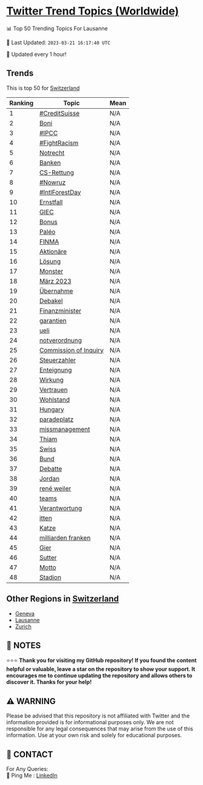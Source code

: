 [Twitter Trend Topics (Worldwide)](https://github.com/ErcinDedeoglu/Twitter-Trend-Topics)
==========


📊 Top 50 Trending Topics For Lausanne

📆 Last Updated: `2023-03-21 16:17:40 UTC`

🔧 Updated every 1 hour!


## Trends

This is top 50 for [Switzerland](</Switzerland>)

| Ranking | Topic | Mean |
| ------- | ------------ | ------------ |
| 1 | [#CreditSuisse](http://twitter.com/search?q=%23CreditSuisse) | N/A |
| 2 | [Boni](http://twitter.com/search?q=Boni) | N/A |
| 3 | [#IPCC](http://twitter.com/search?q=%23IPCC) | N/A |
| 4 | [#FightRacism](http://twitter.com/search?q=%23FightRacism) | N/A |
| 5 | [Notrecht](http://twitter.com/search?q=Notrecht) | N/A |
| 6 | [Banken](http://twitter.com/search?q=Banken) | N/A |
| 7 | [CS-Rettung](http://twitter.com/search?q=CS-Rettung) | N/A |
| 8 | [#Nowruz](http://twitter.com/search?q=%23Nowruz) | N/A |
| 9 | [#IntlForestDay](http://twitter.com/search?q=%23IntlForestDay) | N/A |
| 10 | [Ernstfall](http://twitter.com/search?q=Ernstfall) | N/A |
| 11 | [GIEC](http://twitter.com/search?q=GIEC) | N/A |
| 12 | [Bonus](http://twitter.com/search?q=Bonus) | N/A |
| 13 | [Paléo](http://twitter.com/search?q=Pal%c3%a9o) | N/A |
| 14 | [FINMA](http://twitter.com/search?q=FINMA) | N/A |
| 15 | [Aktionäre](http://twitter.com/search?q=Aktion%c3%a4re) | N/A |
| 16 | [Lösung](http://twitter.com/search?q=L%c3%b6sung) | N/A |
| 17 | [Monster](http://twitter.com/search?q=Monster) | N/A |
| 18 | [März 2023](http://twitter.com/search?q=M%c3%a4rz+2023) | N/A |
| 19 | [Übernahme](http://twitter.com/search?q=%c3%9cbernahme) | N/A |
| 20 | [Debakel](http://twitter.com/search?q=Debakel) | N/A |
| 21 | [Finanzminister](http://twitter.com/search?q=Finanzminister) | N/A |
| 22 | [garantien](http://twitter.com/search?q=garantien) | N/A |
| 23 | [ueli](http://twitter.com/search?q=ueli) | N/A |
| 24 | [notverordnung](http://twitter.com/search?q=notverordnung) | N/A |
| 25 | [Commission of Inquiry](http://twitter.com/search?q=Commission+of+Inquiry) | N/A |
| 26 | [Steuerzahler](http://twitter.com/search?q=Steuerzahler) | N/A |
| 27 | [Enteignung](http://twitter.com/search?q=Enteignung) | N/A |
| 28 | [Wirkung](http://twitter.com/search?q=Wirkung) | N/A |
| 29 | [Vertrauen](http://twitter.com/search?q=Vertrauen) | N/A |
| 30 | [Wohlstand](http://twitter.com/search?q=Wohlstand) | N/A |
| 31 | [Hungary](http://twitter.com/search?q=Hungary) | N/A |
| 32 | [paradeplatz](http://twitter.com/search?q=paradeplatz) | N/A |
| 33 | [missmanagement](http://twitter.com/search?q=missmanagement) | N/A |
| 34 | [Thiam](http://twitter.com/search?q=Thiam) | N/A |
| 35 | [Swiss](http://twitter.com/search?q=Swiss) | N/A |
| 36 | [Bund](http://twitter.com/search?q=Bund) | N/A |
| 37 | [Debatte](http://twitter.com/search?q=Debatte) | N/A |
| 38 | [Jordan](http://twitter.com/search?q=Jordan) | N/A |
| 39 | [rené weiler](http://twitter.com/search?q=ren%c3%a9+weiler) | N/A |
| 40 | [teams](http://twitter.com/search?q=teams) | N/A |
| 41 | [Verantwortung](http://twitter.com/search?q=Verantwortung) | N/A |
| 42 | [itten](http://twitter.com/search?q=itten) | N/A |
| 43 | [Katze](http://twitter.com/search?q=Katze) | N/A |
| 44 | [milliarden franken](http://twitter.com/search?q=milliarden+franken) | N/A |
| 45 | [Gier](http://twitter.com/search?q=Gier) | N/A |
| 46 | [Sutter](http://twitter.com/search?q=Sutter) | N/A |
| 47 | [Motto](http://twitter.com/search?q=Motto) | N/A |
| 48 | [Stadion](http://twitter.com/search?q=Stadion) | N/A |



## Other Regions in [Switzerland](</Switzerland>)

* [Geneva](</Switzerland/Geneva.md>)
* [Lausanne](</Switzerland/Lausanne.md>)
* [Zurich](</Switzerland/Zurich.md>)



## 📝 NOTES

⭐⭐⭐ **Thank you for visiting my GitHub repository! If you found the content helpful or valuable, leave a star on the repository to show your support. It encourages me to continue updating the repository and allows others to discover it. Thanks for your help!**


## ⚠️ WARNING

Please be advised that this repository is not affiliated with Twitter and the information provided is for informational purposes only. We are not responsible for any legal consequences that may arise from the use of this information. Use at your own risk and solely for educational purposes.


## 📨 CONTACT

 For Any Queries:  
            🏓 Ping Me : [LinkedIn](https://www.linkedin.com/in/ercindedeoglu/)

